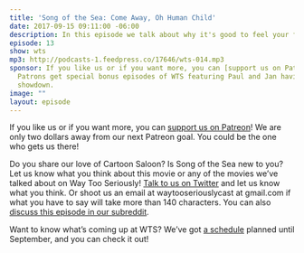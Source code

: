 ```yaml
---
title: 'Song of the Sea: Come Away, Oh Human Child'
date: 2017-09-15 09:11:00 -06:00
description: In this episode we talk about why it's good to feel your feelings, whether fairy tales are colonialist by nature, and how overprotective parenting can harm children.
episode: 13
show: wts
mp3: http://podcasts-1.feedpress.co/17646/wts-014.mp3
sponsor: If you like us or if you want more, you can [support us on Patreon](https://www.patreon.com/clockworkscast)!
  Patrons get special bonus episodes of WTS featuring Paul and Jan having a trivia
  showdown.
image: ""
layout: episode
---
```


If you like us or if you want more, you can [support us on Patreon](https://www.patreon.com/clockworkscast)! We are only two dollars away from our next Patreon goal. You could be the one who gets us there!

Do you share our love of Cartoon Saloon? Is Song of the Sea new to you? Let us know what you think about this movie or any of the movies we’ve talked about on Way Too Seriously!  [Talk to us on Twitter](http://www.twitter.com/wtscast) and let us know what you think. Or shoot us an email at waytooseriouslycast at gmail.com if what you have to say will take more than 140 characters. You can also [discuss this episode in our subreddit](https://www.reddit.com/r/Goodstuff_fm/).

Want to know what’s coming up at WTS? We’ve got [a schedule](https://docs.google.com/document/d/1f6fvTgbzQOCUD_potL6mWClmSC3D2cOBgKz36OwSC68/edit?usp=sharing) planned until September, and you can check it out!
